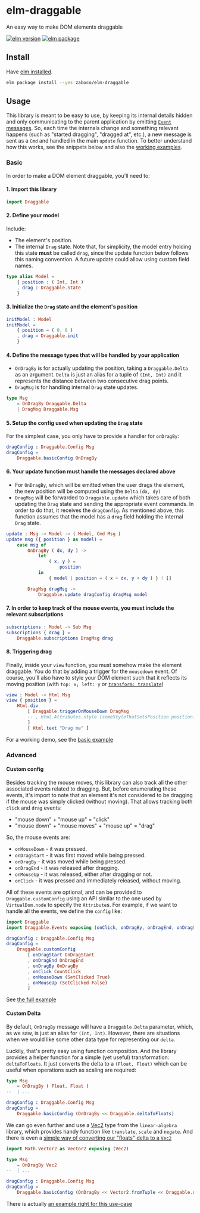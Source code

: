 # elm-draggable
An easy way to make DOM elements draggable

[![elm version](https://img.shields.io/badge/elm-v0.18-blue.svg?style=flat-square)](http://elm-lang.org)
[![elm package](https://img.shields.io/badge/elm%20package-v1.0.0-brightgreen.svg?style=flat-square)](http://package.elm-lang.org/packages/zaboco/elm-draggable/latest)

## Install
Have [elm installed](https://guide.elm-lang.org/install.html).

```sh
elm package install --yes zaboco/elm-draggable
```

## Usage

This library is meant to be easy to use, by keeping its internal details hidden and only communicating to the parent application by emitting [`Event` messages](http://faq.elm-community.org/#how-do-i-generate-a-new-message-as-a-command). So, each time the internals change and something relevant happens (such as "started dragging", "dragged at", etc.), a new message is sent as a `Cmd` and handled in the main `update` function. To better understand how this works, see the snippets below and also the [working examples](https://github.com/zaboco/elm-draggable/blob/master/examples/).

### Basic

In order to make a DOM element draggable, you'll need to:

#### 1. Import this library
```elm
import Draggable
```

#### 2. Define your model
Include:
- The element's position.
- The internal `Drag` state. Note that, for simplicity, the model entry holding this state **must** be called `drag`, since the update function below follows this naming convention. A future update could allow using custom field names.
```elm
type alias Model =
    { position : ( Int, Int )
    , drag : Draggable.State
    }
```

#### 3. Initialize the `Drag` state and the element's position
```elm
initModel : Model
initModel =
    { position = ( 0, 0 )
    , drag = Draggable.init 
    }
```

#### 4. Define the message types that will be handled by your application
- `OnDragBy` is for actually updating the position, taking a `Draggable.Delta` as an argument. `Delta` is just an alias for a tuple of `(Int, Int)` and it represents the distance between two consecutive drag points.
- `DragMsg` is for handling internal `Drag` state updates. 
```elm
type Msg
    = OnDragBy Draggable.Delta
    | DragMsg Draggable.Msg
```

#### 5. Setup the config used when updating the `Drag` state
For the simplest case, you only have to provide a handler for `onDragBy`:
```elm
dragConfig : Draggable.Config Msg
dragConfig =
    Draggable.basicConfig OnDragBy
```

#### 6. Your update function must handle the messages declared above
- For `OnDragBy`, which will be emitted when the user drags the element, the new position will be computed using the `Delta` `(dx, dy)`
- `DragMsg` will be forwarded to `Draggable.update` which takes care of both updating the `Drag` state and sending the appropriate event commands. In order to do that, it receives the `dragConfig`. As mentioned above, this function assumes that the model has a `drag` field holding the internal `Drag` state.
```elm
update : Msg -> Model -> ( Model, Cmd Msg )
update msg ({ position } as model) =
    case msg of
        OnDragBy ( dx, dy ) ->
            let 
                ( x, y ) =
                    position
            in
                { model | position = ( x + dx, y + dy ) } ! []

        DragMsg dragMsg ->
            Draggable.update dragConfig dragMsg model
```

#### 7. In order to keep track of the mouse events, you must include the relevant subscriptions
```elm
subscriptions : Model -> Sub Msg
subscriptions { drag } =
    Draggable.subscriptions DragMsg drag
```

#### 8. Triggering drag
Finally, inside your `view` function, you must somehow make the element draggable. You do that by adding a trigger for the `mousedown` event. Of course, you'll also have to style your DOM element such that it reflects its moving position (with `top: x; left: y` or [`transform: translate`](http://www.w3schools.com/css/css3_2dtransforms.asp))
```elm
view : Model -> Html Msg
view { position } =
    Html.div
        [ Draggable.triggerOnMouseDown DragMsg
        -- , Html.Attributes.style (someStyleThatSetsPosition position)
        ]
        [ Html.text "Drag me" ]
```

For a working demo, see the [basic example](https://github.com/zaboco/elm-draggable/blob/master/examples/BasicExample.elm)

### Advanced

#### Custom config
Besides tracking the mouse moves, this library can also track all the other associated events related to dragging. But, before enumerating these events, it's import to note that an element it's not considered to be dragging if the mouse was simply clicked (without moving). That allows tracking both `click` and `drag` events:
- "mouse down" + "mouse up" = "click"
- "mouse down" + "mouse moves" + "mouse up" = "drag"

So, the mouse events are:
- `onMouseDown` - it was pressed.
- `onDragStart` - it was first moved while being pressed.
- `onDragBy` - it was moved while being pressed.
- `onDragEnd` - it was released after dragging.
- `onMouseUp` - it was released, either after dragging or not.
- `onClick` - it was pressed and immediately released, without moving.
  
All of these events are optional, and can be provided to `Draggable.customConfig` using an API similar to the one used by `VirtualDom.node` to specify the `Attribute`s. For example, if we want to handle all the events, we define the `config` like:
```elm
import Draggable
import Draggable.Events exposing (onClick, onDragBy, onDragEnd, onDragStart, onMouseDown, onMouseUp)

dragConfig : Draggable.Config Msg
dragConfig =
    Draggable.customConfig
        [ onDragStart OnDragStart
        , onDragEnd OnDragEnd
        , onDragBy OnDragBy
        , onClick CountClick
        , onMouseDown (SetClicked True)
        , onMouseUp (SetClicked False)
        ]
```
See [the full example](https://github.com/zaboco/elm-draggable/blob/master/examples/CustomEventsExample.elm)

#### Custom Delta
By default, `OnDragBy` message will have a `Draggable.Delta` parameter, which, as we saw, is just an alias for `(Int, Int)`. However, there are situations when we would like some other data type for representing our `delta`. 

Luckily, that's pretty easy using function composition. And the library provides a helper function for a simple (yet useful) transformation: `deltaToFloats`. It just converts the delta to a `(Float, Float)` which can be useful when operations such as scaling are required:

```elm
type Msg
    = OnDragBy ( Float, Float )
--  | ...

dragConfig : Draggable.Config Msg
dragConfig =
    Draggable.basicConfig (OnDragBy << Draggable.deltaToFloats)
```

We can go even further and use a [Vec2](http://package.elm-lang.org/packages/elm-community/linear-algebra/1.0.0/Math-Vector2#Vec2) type from the `linear-algebra` library, which provides handy function like `translate`, `scale` and `negate`. And there is even a [simple way of converting our "floats" delta to a `Vec2`](http://package.elm-lang.org/packages/elm-community/linear-algebra/1.0.0/Math-Vector2#fromTuple)

```elm
import Math.Vector2 as Vector2 exposing (Vec2)

type Msg
    = OnDragBy Vec2
--  | ...

dragConfig : Draggable.Config Msg
dragConfig =
    Draggable.basicConfig (OnDragBy << Vector2.fromTuple << Draggable.deltaToFloats)
```

There is actually [an example right for this use-case](https://github.com/zaboco/elm-draggable/blob/master/examples/PanAndZoomExample.elm)
